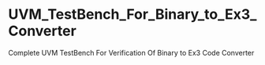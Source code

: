 # UVM_TestBench_For_Binary_to_Ex3_Converter
Complete UVM TestBench For Verification Of Binary to Ex3 Code Converter
